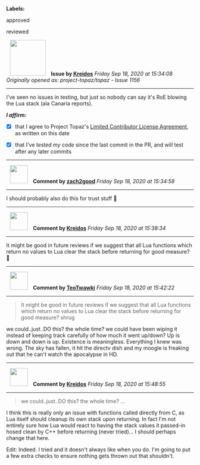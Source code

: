 **Labels:**

approved

reviewed



<a href="https://github.com/Kreidos"><img src="https://avatars0.githubusercontent.com/u/12466395?v=4" width="96" height="96" hspace="10"></img></a> **Issue by [Kreidos](https://github.com/Kreidos)**
_Friday Sep 18, 2020 at 15:34:08_
_Originally opened as: project-topaz/topaz - Issue 1156_

----

I've seen no issues in testing, but just so nobody can say it's RoE blowing the Lua stack (ala Canaria reports).

<!-- place 'x' mark between square [] brackets to affirm: -->
**_I affirm:_**
- [x] that I agree to Project Topaz's [Limited Contributor License Agreement](http://project-topaz.com/blob/release/CONTRIBUTOR_AGREEMENT.md), as written on this date
- [x] that I've _tested my code_ since the last commit in the PR, and will test after any later commits




----
<a href="https://github.com/zach2good"><img src="https://avatars3.githubusercontent.com/u/1389729?v=4" width="48" height="48" hspace="10"></img></a> **Comment by [zach2good](https://github.com/zach2good)**
_Friday Sep 18, 2020 at 15:34:58_

----

I should probably also do this for trust stuff 👀 


----
<a href="https://github.com/Kreidos"><img src="https://avatars0.githubusercontent.com/u/12466395?v=4" width="48" height="48" hspace="10"></img></a> **Comment by [Kreidos](https://github.com/Kreidos)**
_Friday Sep 18, 2020 at 15:38:34_

----

It might be good in future reviews if we suggest that all Lua functions which return no values to Lua clear the stack before returning for good measure? :shrug: 


----
<a href="https://github.com/TeoTwawki"><img src="https://avatars0.githubusercontent.com/u/6871475?v=4" width="48" height="48" hspace="10"></img></a> **Comment by [TeoTwawki](https://github.com/TeoTwawki)**
_Friday Sep 18, 2020 at 15:42:22_

----

> 
> 
> It might be good in future reviews if we suggest that all Lua functions which return no values to Lua clear the stack before returning for good measure? shrug

we could..just..DO this? the whole time? we could have been wiping it instead of keeping track carefully of how much it went up/down? Up is down and down is up. Existence is meaningless. Everything I knew was wrong. The sky has fallen, it hit the directv dish and my moogle is freaking out that he can't watch the apocalypse in HD.


----
<a href="https://github.com/Kreidos"><img src="https://avatars0.githubusercontent.com/u/12466395?v=4" width="48" height="48" hspace="10"></img></a> **Comment by [Kreidos](https://github.com/Kreidos)**
_Friday Sep 18, 2020 at 15:48:55_

----

> we could..just..DO this? the whole time? ...

I think this is really only an issue with functions called directly from C, as Lua itself should cleanup its own stack upon returning. In fact I'm not entirely sure how Lua would react to having the stack values it passed-in hosed clean by C++ before returning (never tried)... I should perhaps change that here.

Edit: Indeed. I tried and it doesn't always like when you do. I'm going to put a few extra checks to ensure nothing gets thrown out that shouldn't.
